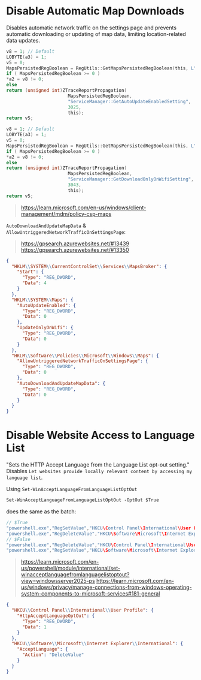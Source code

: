 # Disable Automatic Map Downloads

Disables automatic network traffic on the settings page and prevents automatic downloading or updating of map data, limiting location-related data updates.

```c
v8 = 1; // Default
LOBYTE(a3) = 1;
v5 = 0;
MapsPersistedRegBoolean = RegUtils::GetMapsPersistedRegBoolean(this, L"AutoUpdateEnabled", a3, &v8);
if ( MapsPersistedRegBoolean >= 0 )
*a2 = v8 != 0;
else
return (unsigned int)ZTraceReportPropagation(
					   MapsPersistedRegBoolean,
					   "ServiceManager::GetAutoUpdateEnabledSetting",
					   3025,
					   this);
return v5;
```
```c
v8 = 1; // Default
LOBYTE(a3) = 1;
v5 = 0;
MapsPersistedRegBoolean = RegUtils::GetMapsPersistedRegBoolean(this, L"UpdateOnlyOnWifi", a3, &v8);
if ( MapsPersistedRegBoolean >= 0 )
*a2 = v8 != 0;
else
return (unsigned int)ZTraceReportPropagation(
					   MapsPersistedRegBoolean,
					   "ServiceManager::GetDownloadOnlyOnWifiSetting",
					   3043,
					   this);
return v5;
```
> https://learn.microsoft.com/en-us/windows/client-management/mdm/policy-csp-maps

`AutoDownloadAndUpdateMapData` & `AllowUntriggeredNetworkTrafficOnSettingsPage`:
> https://gpsearch.azurewebsites.net/#13439
> https://gpsearch.azurewebsites.net/#13350

```json
{
  "HKLM\\SYSTEM\\CurrentControlSet\\Services\\MapsBroker": {
    "Start": {
      "Type": "REG_DWORD",
      "Data": 4
    }
  },
  "HKLM\\SYSTEM\\Maps": {
    "AutoUpdateEnabled": {
      "Type": "REG_DWORD",
      "Data": 0
    },
    "UpdateOnlyOnWifi": {
      "Type": "REG_DWORD",
      "Data": 0
    }
  },
  "HKLM\\Software\\Policies\\Microsoft\\Windows\\Maps": {
    "AllowUntriggeredNetworkTrafficOnSettingsPage": {
      "Type": "REG_DWORD",
      "Data": 0
    },
    "AutoDownloadAndUpdateMapData": {
      "Type": "REG_DWORD",
      "Data": 0
    }
  }
}
```

# Disable Website Access to Language List

"Sets the HTTP Accept Language from the Language List opt-out setting." Disables `Let websites provide locally relevant content by accessing my language list`.

Using `Set-WinAcceptLanguageFromLanguageListOptOut`
```ps
Set-WinAcceptLanguageFromLanguageListOptOut -OptOut $True
```
does the same as the batch:
```c
// $True
"powershell.exe","RegSetValue","HKCU\Control Panel\International\User Profile\HttpAcceptLanguageOptOut","Type: REG_DWORD, Length: 4, Data: 1"
"powershell.exe","RegDeleteValue","HKCU\Software\Microsoft\Internet Explorer\International\AcceptLanguage",""
// $False
"powershell.exe","RegDeleteValue","HKCU\Control Panel\International\User Profile\HttpAcceptLanguageOptOut",""
"powershell.exe","RegSetValue","HKCU\Software\Microsoft\Internet Explorer\International\AcceptLanguage","Type: REG_SZ, Length: 54, Data: en-US;q=0.7,en;q=0.3"
```
> https://learn.microsoft.com/en-us/powershell/module/international/set-winacceptlanguagefromlanguagelistoptout?view=windowsserver2025-ps
> https://learn.microsoft.com/en-us/windows/privacy/manage-connections-from-windows-operating-system-components-to-microsoft-services#181-general

```json
{
  "HKCU\\Control Panel\\International\\User Profile": {
    "HttpAcceptLanguageOptOut": {
      "Type": "REG_DWORD",
      "Data": 1
    }
  },
  "HKCU\\Software\\Microsoft\\Internet Explorer\\International": {
    "AcceptLanguage": {
      "Action": "DeleteValue"
    }
  }
}
```